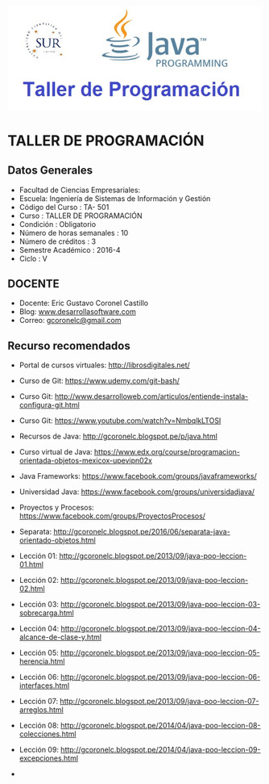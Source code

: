 ![TALLER DE PROGRAMACIÓN](https://raw.githubusercontent.com/gcoronelc/UCS_TDP_2016-4/master/tp-2016-4.jpg)

# TALLER DE PROGRAMACIÓN

## Datos Generales

- Facultad de Ciencias Empresariales:
- Escuela: Ingeniería de Sistemas de Información y Gestión 
- Código del Curso	:	TA- 501
- Curso	:	TALLER DE PROGRAMACIÓN 
- Condición	:	Obligatorio
- Número de horas semanales	:	10
- Número de créditos	:	3
- Semestre Académico	:	2016-4
- Ciclo	:	V

## DOCENTE

- Docente: Eric Gustavo Coronel Castillo
- Blog: www.desarrollasoftware.com
- Correo: gcoronelc@gmail.com


## Recurso recomendados

- Portal de cursos virtuales: http://librosdigitales.net/
- Curso de Git: https://www.udemy.com/git-bash/
- Curso Git: http://www.desarrolloweb.com/articulos/entiende-instala-configura-git.html
- Curso Git: https://www.youtube.com/watch?v=NmbqlkLTOSI
- Recursos de Java: http://gcoronelc.blogspot.pe/p/java.html
- Curso virtual de Java: https://www.edx.org/course/programacion-orientada-objetos-mexicox-upevipn02x
- Java Frameworks: https://www.facebook.com/groups/javaframeworks/
- Universidad Java: https://www.facebook.com/groups/universidadjava/
- Proyectos y Procesos: https://www.facebook.com/groups/ProyectosProcesos/
- Separata: http://gcoronelc.blogspot.pe/2016/06/separata-java-orientado-objetos.html
- Lección 01: http://gcoronelc.blogspot.pe/2013/09/java-poo-leccion-01.html
- Lección 02: http://gcoronelc.blogspot.pe/2013/09/java-poo-leccion-02.html
- Lección 03: http://gcoronelc.blogspot.pe/2013/09/java-poo-leccion-03-sobrecarga.html
- Lección 04: http://gcoronelc.blogspot.pe/2013/09/java-poo-leccion-04-alcance-de-clase-y.html
- Lección 05: http://gcoronelc.blogspot.pe/2013/09/java-poo-leccion-05-herencia.html
- Lección 06: http://gcoronelc.blogspot.pe/2013/09/java-poo-leccion-06-interfaces.html
- Lección 07: http://gcoronelc.blogspot.pe/2013/09/java-poo-leccion-07-arreglos.html
- Lección 08: http://gcoronelc.blogspot.pe/2014/04/java-poo-leccion-08-colecciones.html
- Lección 09: http://gcoronelc.blogspot.pe/2014/04/java-poo-leccion-09-excepciones.html

- 

